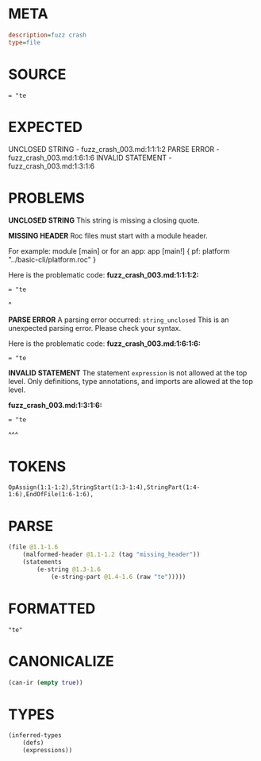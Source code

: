 # META
~~~ini
description=fuzz crash
type=file
~~~
# SOURCE
~~~roc
= "te
~~~
# EXPECTED
UNCLOSED STRING - fuzz_crash_003.md:1:1:1:2
PARSE ERROR - fuzz_crash_003.md:1:6:1:6
INVALID STATEMENT - fuzz_crash_003.md:1:3:1:6
# PROBLEMS
**UNCLOSED STRING**
This string is missing a closing quote.

**MISSING HEADER**
Roc files must start with a module header.

For example:
        module [main]
or for an app:
        app [main!] { pf: platform "../basic-cli/platform.roc" }

Here is the problematic code:
**fuzz_crash_003.md:1:1:1:2:**
```roc
= "te
```
^


**PARSE ERROR**
A parsing error occurred: `string_unclosed`
This is an unexpected parsing error. Please check your syntax.

Here is the problematic code:
**fuzz_crash_003.md:1:6:1:6:**
```roc
= "te
```
     


**INVALID STATEMENT**
The statement `expression` is not allowed at the top level.
Only definitions, type annotations, and imports are allowed at the top level.

**fuzz_crash_003.md:1:3:1:6:**
```roc
= "te
```
  ^^^


# TOKENS
~~~zig
OpAssign(1:1-1:2),StringStart(1:3-1:4),StringPart(1:4-1:6),EndOfFile(1:6-1:6),
~~~
# PARSE
~~~clojure
(file @1.1-1.6
	(malformed-header @1.1-1.2 (tag "missing_header"))
	(statements
		(e-string @1.3-1.6
			(e-string-part @1.4-1.6 (raw "te")))))
~~~
# FORMATTED
~~~roc
"te"
~~~
# CANONICALIZE
~~~clojure
(can-ir (empty true))
~~~
# TYPES
~~~clojure
(inferred-types
	(defs)
	(expressions))
~~~
